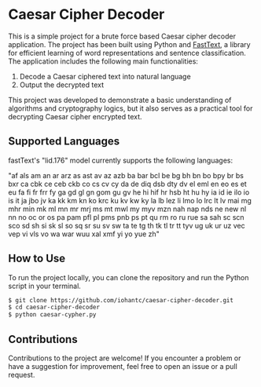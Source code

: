 # Caesar Cipher Decoder

This is a simple project for a brute force based Caesar cipher decoder application. The project has been built using Python and [FastText](https://github.com/facebookresearch/fastText), a library for efficient learning of word representations and sentence classification. The application includes the following main functionalities:

  1. Decode a Caesar ciphered text into natural language
  2. Output the decrypted text

This project was developed to demonstrate a basic understanding of algorithms and cryptography logics, but it also serves as a practical tool for decrypting Caesar cipher encrypted text.

## Supported Languages

fastText's "lid.176" model currently supports the following languages:

"af als am an ar arz as ast av az azb ba bar bcl be bg bh bn bo bpy br bs bxr ca cbk ce ceb ckb co cs cv cy da de diq dsb dty dv el eml en eo es et eu fa fi fr frr fy ga gd gl gn gom gu gv he hi hif hr hsb ht hu hy ia id ie ilo io is it ja jbo jv ka kk km kn ko krc ku kv kw ky la lb lez li lmo lo lrc lt lv mai mg mhr min mk ml mn mr mrj ms mt mwl my myv mzn nah nap nds ne new nl nn no oc or os pa pam pfl pl pms pnb ps pt qu rm ro ru rue sa sah sc scn sco sd sh si sk sl so sq sr su sv sw ta te tg th tk tl tr tt tyv ug uk ur uz vec vep vi vls vo wa war wuu xal xmf yi yo yue zh"

## How to Use

To run the project locally, you can clone the repository and run the Python script in your terminal.

```bash
$ git clone https://github.com/iohantc/caesar-cipher-decoder.git
$ cd caesar-cipher-decoder
$ python caesar-cypher.py
```

## Contributions

Contributions to the project are welcome! If you encounter a problem or have a suggestion for improvement, feel free to open an issue or a pull request.
